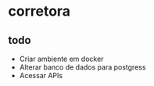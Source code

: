 # corretora

## todo

- Criar ambiente em docker
- Alterar banco de dados para postgress
- Acessar APIs